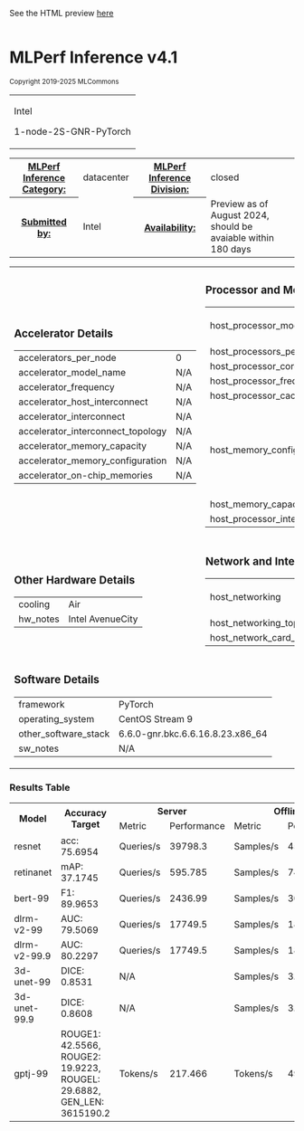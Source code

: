 
See the HTML preview [here](https://htmlpreview.github.io/?https://github.com/GATEOverflow/inference_results_v4.1/blob/main/closed/Intel/results/1-node-2S-GNR-PyTorch/summary.html)



<div class="resultpage">
 <div class="titlebarcontainer">
  <div class="logo">
   <a href="/" style="border: none"><img src="" alt="" /></a>
  </div>
  <div class="titlebar">
   <h1 class="title">MLPerf Inference v4.1</h1>
   <p style="font-size: smaller">Copyright 2019-2025 MLCommons</p>
  </div>
 </div>
 <table class="titlebarcontainer">
  <tr>
   <td class="headerbar" rowspan="2">
    <p>Intel     </p>
    <p>1-node-2S-GNR-PyTorch    </p>
   </td>
  </tr>
 </table>
 <table class="datebar">
  <tbody>
   <tr>
    <th id="license_num"><a href="">MLPerf Inference Category:</a></th>
    <td id="license_num_val">datacenter</td>
    <th id="test_date"><a href="">MLPerf Inference Division:</a></th>
    <td id="test_date_val">closed</td>
   </tr>
   <tr>
    <th id="tester"><a href="">Submitted by:</a></th>
    <td id="tester_val">Intel</td>
    <th id="sw_avail"><a href="">Availability:</a></th>
    <td id="sw_avail_val">Preview  as of August 2024, should be avaiable within 180 days</td>
   </tr>
  </tbody>
 </table>
  
<table>
            <tr><td><h3>Accelerator Details</h3><table><tr><td>accelerators_per_node</td><td>0</td></tr><tr><td>accelerator_model_name</td><td>N/A</td></tr><tr><td>accelerator_frequency</td><td>N/A</td></tr><tr><td>accelerator_host_interconnect</td><td>N/A</td></tr><tr><td>accelerator_interconnect</td><td>N/A</td></tr><tr><td>accelerator_interconnect_topology</td><td>N/A</td></tr><tr><td>accelerator_memory_capacity</td><td>N/A</td></tr><tr><td>accelerator_memory_configuration</td><td>N/A</td></tr><tr><td>accelerator_on-chip_memories</td><td>N/A</td></tr></table></td> <td><h3>Processor and Memory Details</h3><table><tr><td>host_processor_model_name</td><td>INTEL(R) XEON(R) 6980P</td></tr><tr><td>host_processors_per_node</td><td>2</td></tr><tr><td>host_processor_core_count</td><td>128</td></tr><tr><td>host_processor_frequency</td><td>N/A</td></tr><tr><td>host_processor_caches</td><td>N/A</td></tr><tr><td>host_memory_configuration</td><td>12 slots per socket / 96GB each / 8800 MT/s DDR5 (MRDIMM)</td></tr><tr><td>host_memory_capacity</td><td>2304GB</td></tr><tr><td>host_processor_interconnect</td><td>N/A</td></tr></table></td> </tr>
            <tr><td ><h3>Other Hardware Details</h3><table><tr><td>cooling</td><td>Air</td></tr><tr><td>hw_notes</td><td>Intel AvenueCity</td></tr></table></td> <td><h3>Network and Interconnect Details</h3><table><tr><td>host_networking</td><td>Ethernet Controller / 10GBASE-T</td></tr><tr><td>host_networking_topology</td><td>N/A</td></tr><tr><td>host_network_card_count</td><td>2</td></tr></table></td> </tr>
            <tr><td colspan="2"><h3>Software Details</h3><table><tr><td>framework</td><td>PyTorch</td></tr><tr><td>operating_system</td><td>CentOS Stream 9</td></tr><tr><td>other_software_stack</td><td>6.6.0-gnr.bkc.6.6.16.8.23.x86_64</td></tr><tr><td>sw_notes</td><td>N/A</td></tr></table></td> </tr>
            </table>

<h3>Results Table</h3>
<table>
    <tr>
        <th rowspan="2">Model</th>
        <th rowspan="2">Accuracy Target</th>
        <th colspan="2">Server</th>
        <th colspan="2">Offline</th>
    </tr>
    <tr>
    <td>Metric</td>
    <td>Performance</td>
    <td>Metric</td>
    <td>Performance</td>
    </tr><tr><td>resnet</td><td>acc: 75.6954</td><td>Queries/s</td> <td>39798.3</td><td>Samples/s</td> <td>45617.3</td><tr><td>retinanet</td><td>mAP: 37.1745</td><td>Queries/s</td> <td>595.785</td><td>Samples/s</td> <td>746.647</td><tr><td>bert-99</td><td>F1: 89.9653</td><td>Queries/s</td> <td>2436.99</td><td>Samples/s</td> <td>3024.03</td><tr><td>dlrm-v2-99</td><td>AUC: 79.5069</td><td>Queries/s</td> <td>17749.5</td><td>Samples/s</td> <td>18326.6</td><tr><td>dlrm-v2-99.9</td><td>AUC: 80.2297</td><td>Queries/s</td> <td>17749.5</td><td>Samples/s</td> <td>18326.6</td><tr><td>3d-unet-99</td><td>DICE: 0.8531</td><td colspan="2"> N/A </td><td>Samples/s</td> <td>3.28548</td><tr><td>3d-unet-99.9</td><td>DICE: 0.8608</td><td colspan="2"> N/A </td><td>Samples/s</td> <td>3.28548</td><tr><td>gptj-99</td><td>ROUGE1: 42.5566, ROUGE2: 19.9223, ROUGEL: 29.6882, GEN_LEN: 3615190.2</td><td>Tokens/s</td> <td>217.466</td><td>Tokens/s</td> <td>498.316</td></table>

